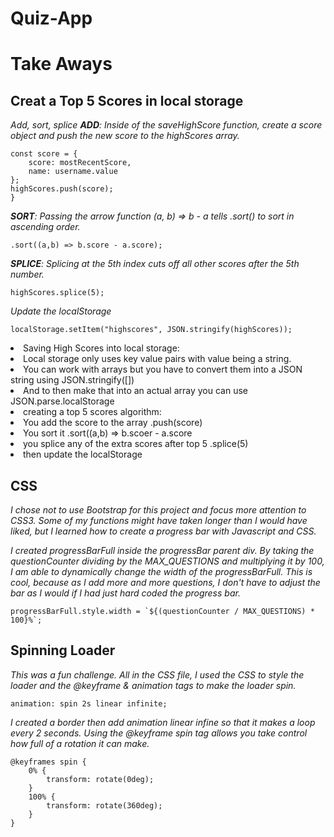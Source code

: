 # Quiz-App


# Take Aways

## Creat a Top 5 Scores in local storage 
<i>Add, sort, splice</i>
<i><b>ADD</b>: Inside of the saveHighScore function, create a score object and push the new score to the highScores array.</i>
```
const score = {
    score: mostRecentScore,
    name: username.value
};
highScores.push(score);
}
```
<i><b>SORT</b>: Passing the arrow function (a, b) => b - a tells .sort() to sort in ascending order. </i>
```
.sort((a,b) => b.score - a.score);
```
<i><b>SPLICE</b>: Splicing at the 5th index cuts off all other scores after the 5th number.</i>
```
highScores.splice(5);
```
<i>Update the localStorage</i>
```
localStorage.setItem("highscores", JSON.stringify(highScores));
```


<li>Saving High Scores into local storage:</li>
<li>Local storage only uses key value pairs with value being a string. </li>
<li>You can work with arrays but you have to convert them into a JSON string using JSON.stringify([])</li>
<li>And to then make that into an actual array you can use JSON.parse.localStorage</li>


<li>creating a top 5 scores algorithm:</li>
<li>You add the score to the array .push(score)</li>
<li>You sort it .sort((a,b) => b.scoer - a.score </li>
<li>you splice any of the extra scores after top 5 .splice(5)</li>
<li>then update the localStorage</li>

## CSS
<i>I chose not to use Bootstrap for this project and focus more attention to CSS3. Some of my functions might have taken longer than I would have liked, but I learned how to create a progress bar with Javascript and CSS.</i>

<i>I created progressBarFull inside the progressBar parent div. By taking the questionCounter dividing by the MAX_QUESTIONS and multiplying it by 100, I am able to dynamically change the width of the progressBarFull. This is cool, because as I add more and more questions, I don't have to adjust the bar as I would if I had just hard coded the progress bar. </i>
```
progressBarFull.style.width = `${(questionCounter / MAX_QUESTIONS) * 100}%`;
```

## Spinning Loader
   
<i>This was a fun challenge. All in the CSS file, I used the CSS to style the 
loader and the @keyframe & animation tags to make the loader spin.</i>

```
animation: spin 2s linear infinite;
```
<i>I created a border then add animation linear infine so that it makes a loop every 2 seconds. Using the @keyframe spin tag allows you take control how full of a rotation it can make.</i>
```
@keyframes spin {
    0% {
        transform: rotate(0deg);
    }
    100% {
        transform: rotate(360deg);
    }
}
```
